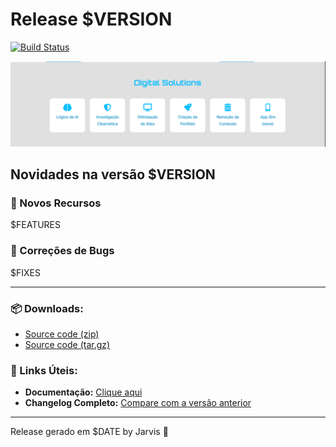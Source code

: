 # Release $VERSION

[![Build Status](https://img.shields.io/github/actions/workflow/status/eusoumanoelnetto/apresentacao-geek/ci.yml?branch=main)](https://github.com/eusoumanoelnetto/apresentacao-geek/actions)

![Release Banner](https://raw.githubusercontent.com/eusoumanoelnetto/apresentacao-geek/$COMMIT_HASH/assets/release-banner.png)

## Novidades na versão $VERSION

### 🚀 Novos Recursos
$FEATURES

### 🐞 Correções de Bugs
$FIXES

---

### 📦 Downloads:
- [Source code (zip)](https://github.com/eusoumanoelnetto/apresentacao-geek/archive/refs/tags/$VERSION.zip)
- [Source code (tar.gz)](https://github.com/eusoumanoelnetto/apresentacao-geek/archive/refs/tags/$VERSION.tar.gz)

### 🔗 Links Úteis:
- **Documentação:** [Clique aqui](https://github.com/eusoumanoelnetto/apresentacao-geek#readme)
- **Changelog Completo:** [Compare com a versão anterior](https://github.com/eusoumanoelnetto/apresentacao-geek/compare/$PREVIOUS_VERSION...$VERSION)

---
Release gerado em $DATE by Jarvis 🤖